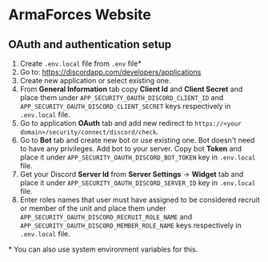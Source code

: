 # ArmaForces Website

## OAuth and authentication setup

1. Create `.env.local` file from `.env` file*
2. Go to: https://discordapp.com/developers/applications
3. Create new application or select existing one.
4. From **General Information** tab copy **Client Id** and **Client Secret** and place them under `APP_SECURITY_OAUTH_DISCORD_CLIENT_ID` and `APP_SECURITY_OAUTH_DISCORD_CLIENT_SECRET` keys respectively in `.env.local` file.
5. Go to application **OAuth** tab and add new redirect to `https://<your domain>/security/connect/discord/check`.
6. Go to **Bot** tab and create new bot or use existing one. Bot doesn't need to have any privileges. Add bot to your server. Copy bot **Token** and place it under `APP_SECURITY_OAUTH_DISCORD_BOT_TOKEN` key in `.env.local` file.
7. Get your Discord **Server Id** from **Server Settings** → **Widget** tab and place it under `APP_SECURITY_OAUTH_DISCORD_SERVER_ID` key in `.env.local` file.
8. Enter roles names that user must have assigned to be considered recruit or member of the unit and place them under `APP_SECURITY_OAUTH_DISCORD_RECRUIT_ROLE_NAME` and `APP_SECURITY_OAUTH_DISCORD_MEMBER_ROLE_NAME` keys respectively in `.env.local` file.
 
\* You can also use system environment variables for this.
